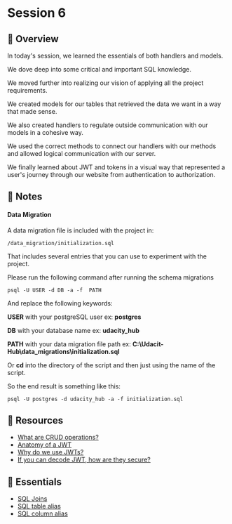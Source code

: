 # Session 6

## 📖 Overview

In today's session, we learned the essentials of both handlers and models.

We dove deep into some critical and important SQL knowledge.

We moved further into realizing our vision of applying all the project requirements.

We created models for our tables that retrieved the data we want in a way that made sense.

We also created handlers to regulate outside communication with our models in a cohesive way.

We used the correct methods to connect our handlers with our methods and allowed logical communication with our server.

We finally learned about JWT and tokens in a visual way that represented a user's journey through our website from authentication to authorization.

## 📝 Notes

#### Data Migration

A data migration file is included with the project in:

```
/data_migration/initialization.sql
```

That includes several entries that you can use to experiment with the project.

Please run the following command after running the schema migrations

```
psql -U USER -d DB -a -f  PATH
```

And replace the following keywords:

**USER** with your postgreSQL user ex: **postgres**

**DB** with your database name ex: **udacity_hub**

**PATH** with your data migration file path ex:
**C:\Udacit-Hub\data_migrations\initialization.sql**

Or **cd** into the directory of the script and then just using the name of the script.

So the end result is something like this:

```
psql -U postgres -d udacity_hub -a -f initialization.sql
```

## 🔗 Resources

- [What are CRUD operations?](https://stackify.com/what-are-crud-operations/)
- [Anatomy of a JWT](https://www.digitalocean.com/community/tutorials/the-anatomy-of-a-json-web-token)
- [Why do we use JWTs?](https://www.educative.io/edpresso/why-should-you-use-jwts)
- [If you can decode JWT, how are they secure?](https://stackoverflow.com/questions/27301557/if-you-can-decode-jwt-how-are-they-secure)

## 🔗 Essentials

- [SQL Joins](https://learnsql.com/blog/learning-sql-joins-using-real-life-situations/)
- [SQL table alias](https://www.codeproject.com/Articles/1279825/How-to-Make-a-Join-Easier-to-Read-using-Table-Alia)
- [SQL column alias](https://www.ibm.com/docs/en/informix-servers/14.10?topic=clause-declaring-column-alias)
